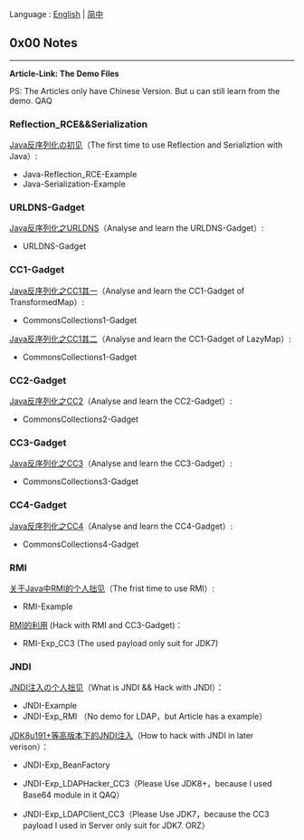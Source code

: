 Language : [English](./README.md) | [简中](./README.zh-CN.md)

## 0x00 Notes

---

**Article-Link: The Demo Files**

PS: The Articles only have Chinese Version. But u can still learn from the demo. QAQ

### Reflection_RCE&&Serialization

[Java反序列化の初见](https://chenlvtang.top/2021/05/10/Java反序列化の初见/)（The first time to use Reflection and Serializtion with Java）:

+ Java-Reflection_RCE-Example
+ Java-Serialization-Example

### URLDNS-Gadget

[Java反序列化之URLDNS](https://chenlvtang.top/2021/11/30/Java反序列化之URLDNS/)（Analyse and learn the URLDNS-Gadget）:

+ URLDNS-Gadget

### CC1-Gadget

[Java反序列化之CC1其一](https://chenlvtang.top/2021/05/11/Java反序列化之CC1其一/)（Analyse and learn the CC1-Gadget of TransformedMap）:

+ CommonsCollections1-Gadget

[Java反序列化之CC1其二](https://chenlvtang.top/2021/12/08/Java反序列化之CC1其二/)（Analyse and learn the CC1-Gadget of LazyMap）:

+ CommonsCollections1-Gadget

### CC2-Gadget

[Java反序列化之CC2](https://chenlvtang.top/2021/12/11/Java反序列化之CC2/)（Analyse and learn the CC2-Gadget）:

+ CommonsCollections2-Gadget 

### CC3-Gadget

[Java反序列化之CC3](https://chenlvtang.top/2021/12/17/Java反序列化之CC3/)（Analyse and learn the CC3-Gadget）:

+ CommonsCollections3-Gadget 

### CC4-Gadget

[Java反序列化之CC4](https://chenlvtang.top/2021/12/19/Java反序列化之CC4/)（Analyse and learn the CC4-Gadget）:

+ CommonsCollections4-Gadget 

### RMI

[关于Java中RMI的个人拙见](https://chenlvtang.top/2021/07/09/关于Java中RMI的个人拙见/)（The frist time to use RMI）: 

+ RMI-Example

[RMI的利用](https://chenlvtang.top/2021/08/07/RMI的利用/) (Hack with RMI and CC3-Gadget)：

+ RMI-Exp_CC3 (The used payload only suit for JDK7)

### JNDI

[JNDI注入の个人拙见](https://chenlvtang.top/2021/09/11/JNDI注入の个人拙见/)（What is JNDI && Hack with JNDI）：

+ JNDI-Example 
+ JNDI-Exp_RMI （No demo for LDAP，but Article has a example）

[JDK8u191+等高版本下的JNDI注入](https://chenlvtang.top/2021/09/15/JDK8u191-等高版本下的JNDI注入/)（How to hack with JNDI in later verison）：

+ JNDI-Exp_BeanFactory 
+ JNDI-Exp_LDAPHacker_CC3（Please Use JDK8+，because I used Base64 module in it QAQ）

+ JNDI-Exp_LDAPClient_CC3（Please Use JDK7，because the CC3 payload I used in Server only suit for JDK7. ORZ）

